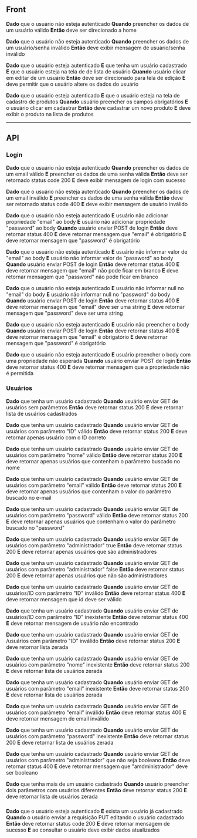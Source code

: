 ## Front
**Dado** que o usuário não esteja autenticado
**Quando** preencher os dados de um usuário válido
**Então** deve ser direcionado a home

**Dado** que o usuário não esteja autenticado
**Quando** preencher os dados de um usuário/senha inválido
**Então** deve exibir mensagem de usuário/senha inválido

**Dado** que o usuário esteja autenticado
**E** que tenha um usuário cadastrado
**E** que o usuário esteja na tela de de lista de usuário
**Quando** usuário clicar em editar de um usuário
**Então** deve ser direcionado para tela de edição
**E** deve permitir que o usuário altere os dados do usuário

**Dado** que o usuário esteja autenticado
**E** que o usuário esteja na tela de cadastro de produtos
**Quando** usuário preencher os campos obrigatórios
**E** o usuário clicar em cadastrar
**Então** deve cadastrar um novo produto
**E** deve exibir o produto na lista de produtos

---

## API
### Login
**Dado** que o usuário não esteja autenticado
**Quando** preencher os dados de um email válido
**E** preencher os dados de uma senha válida
**Então** deve ser retornado status code 200
**E** deve exibir mensagem de login com sucesso

**Dado** que o usuário não esteja autenticado
**Quando** preencher os dados de um email inválido
**E** preencher os dados de uma senha válida
**Então** deve ser retornado status code 400
**E** deve exibir mensagem de usuário inválido

**Dado** que o usuário não esteja autenticado
**E** usuário não adicionar propriedade "email" ao body
**E** usuário não adicionar propriedade "password" ao body
**Quando** usuário enviar POST de login
**Então** deve retornar status 400
**E** deve retornar mensagem que "email" é obrigatório
**E** deve retornar mensagem que "password" é obrigatório

**Dado** que o usuário não esteja autenticado
**E** usuário não informar valor de "email" ao body
**E** usuário não informar valor de "password" ao body
**Quando** usuário enviar POST de login
**Então** deve retornar status 400
**E** deve retornar mensagem que "email" não pode ficar em branco
**E** deve retornar mensagem que "password" não pode ficar em branco

**Dado** que o usuário não esteja autenticado
**E** usuário não informar null no "email" do body
**E** usuário não informar null no "password" do body
**Quando** usuário enviar POST de login
**Então** deve retornar status 400
**E** deve retornar mensagem que "email" deve ser uma string
**E** deve retornar mensagem que "password" deve ser uma string

**Dado** que o usuário não esteja autenticado
**E** usuário não preencher o body
**Quando** usuário enviar POST de login
**Então** deve retornar status 400
**E** deve retornar mensagem que "email" é obrigatório
**E** deve retornar mensagem que "password" é obrigatório

**Dado** que o usuário não esteja autenticado
**E** usuário preencher o body com uma propriedade não esperada
**Quando** usuário enviar POST de login
**Então** deve retornar status 400
**E** deve retornar mensagem que a propriedade não é permitida

### Usuários
**Dado** que tenha um usuário cadastrado
**Quando** usuário enviar GET de usuários sem parâmetros
**Então** deve retornar status 200
**E** deve retornar lista de usuários cadastrados

**Dado** que tenha um usuário cadastrado
**Quando** usuário enviar GET de usuários com parâmetro "ID" válido
**Então** deve retornar status 200
**E** deve retornar apenas usuário com o ID correto

**Dado** que tenha um usuário cadastrado
**Quando** usuário enviar GET de usuários com parâmetro "nome" válido
**Então** deve retornar status 200
**E** deve retornar apenas usuários que contenham o parâmetro buscado no nome

**Dado** que tenha um usuário cadastrado
**Quando** usuário enviar GET de usuários com parâmetro "email" válido
**Então** deve retornar status 200
**E** deve retornar apenas usuários que contenham o valor do parâmetro buscado no e-mail

**Dado** que tenha um usuário cadastrado
**Quando** usuário enviar GET de usuários com parâmetro "password" válido
**Então** deve retornar status 200
**E** deve retornar apenas usuários que contenham o valor do parâmetro buscado no "password"

**Dado** que tenha um usuário cadastrado
**Quando** usuário enviar GET de usuários com parâmetro "administrador" true
**Então** deve retornar status 200
**E** deve retornar apenas usuários que são administradores

**Dado** que tenha um usuário cadastrado
**Quando** usuário enviar GET de usuários com parâmetro "administrador" false
**Então** deve retornar status 200
**E** deve retornar apenas usuários que não são administradores

**Dado** que tenha um usuário cadastrado
**Quando** usuário enviar GET de usuários/ID com parâmetro "ID" inválido
**Então** deve retornar status 400
**E** deve retornar mensagem que id deve ser válido

**Dado** que tenha um usuário cadastrado
**Quando** usuário enviar GET de usuários/ID com parâmetro "ID" inexistente
**Então** deve retornar status 400
**E** deve retornar mensagem de usuário não encontrado

**Dado** que tenha um usuário cadastrado
**Quando** usuário enviar GET de /usuários com parâmetro "ID" inválido
**Então** deve retornar status 200
**E** deve retornar lista zerada

**Dado** que tenha um usuário cadastrado
**Quando** usuário enviar GET de usuários com parâmetro "nome" inexistente
**Então** deve retornar status 200
**E** deve retornar lista de usuários zerada

**Dado** que tenha um usuário cadastrado
**Quando** usuário enviar GET de usuários com parâmetro "email" inexistente
**Então** deve retornar status 200
**E** deve retornar lista de usuários zerada

**Dado** que tenha um usuário cadastrado
**Quando** usuário enviar GET de usuários com parâmetro "email" inválido
**Então** deve retornar status 400
**E** deve retornar mensagem de email inválido

**Dado** que tenha um usuário cadastrado
**Quando** usuário enviar GET de usuários com parâmetro "password" inexistente
**Então** deve retornar status 200
**E** deve retornar lista de usuários zerada

**Dado** que tenha um usuário cadastrado
**Quando** usuário enviar GET de usuários com parâmetro "administrador" que não seja booleano
**Então** deve retornar status 400
**E** deve retornar mensagem que "amdministrador" deve ser booleano 

**Dado** que tenha mais de um usuário cadastrado
**Quando** usuário preencher dois parâmetros com usuários diferentes
**Então** deve retornar status 200
**E** deve retornar lista de usuários zerada

### 
**Dado** que o usuário esteja autenticado
**E** exista um usuário já cadastrado
**Quando** o usuário enviar a requisição PUT editando o usuário cadastrado
**Então** deve retornar status code 200
**E** deve retornar mensagem de sucesso
**E** ao consultar o usuário deve exibir dados atualizados